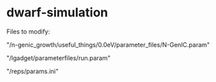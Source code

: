# dwarf-simulation

Files to modify:

"/n-genic_growth/useful_things/0.0eV/parameter_files/N-GenIC.param"

"/lgadget/parameterfiles/run.param"

"/reps/params.ini"
